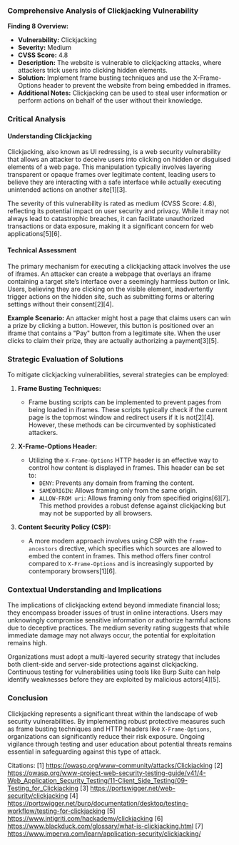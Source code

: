 ### Comprehensive Analysis of Clickjacking Vulnerability

**Finding 8 Overview:**
- **Vulnerability:** Clickjacking
- **Severity:** Medium
- **CVSS Score:** 4.8
- **Description:** The website is vulnerable to clickjacking attacks, where attackers trick users into clicking hidden elements.
- **Solution:** Implement frame busting techniques and use the X-Frame-Options header to prevent the website from being embedded in iframes.
- **Additional Notes:** Clickjacking can be used to steal user information or perform actions on behalf of the user without their knowledge.

### Critical Analysis

#### Understanding Clickjacking
Clickjacking, also known as UI redressing, is a web security vulnerability that allows an attacker to deceive users into clicking on hidden or disguised elements of a web page. This manipulation typically involves layering transparent or opaque frames over legitimate content, leading users to believe they are interacting with a safe interface while actually executing unintended actions on another site[1][3]. 

The severity of this vulnerability is rated as medium (CVSS Score: 4.8), reflecting its potential impact on user security and privacy. While it may not always lead to catastrophic breaches, it can facilitate unauthorized transactions or data exposure, making it a significant concern for web applications[5][6].

#### Technical Assessment
The primary mechanism for executing a clickjacking attack involves the use of iframes. An attacker can create a webpage that overlays an iframe containing a target site’s interface over a seemingly harmless button or link. Users, believing they are clicking on the visible element, inadvertently trigger actions on the hidden site, such as submitting forms or altering settings without their consent[2][4].

**Example Scenario:**
An attacker might host a page that claims users can win a prize by clicking a button. However, this button is positioned over an iframe that contains a "Pay" button from a legitimate site. When the user clicks to claim their prize, they are actually authorizing a payment[3][5].

### Strategic Evaluation of Solutions
To mitigate clickjacking vulnerabilities, several strategies can be employed:

1. **Frame Busting Techniques:**
   - Frame busting scripts can be implemented to prevent pages from being loaded in iframes. These scripts typically check if the current page is the topmost window and redirect users if it is not[2][4]. However, these methods can be circumvented by sophisticated attackers.

2. **X-Frame-Options Header:**
   - Utilizing the `X-Frame-Options` HTTP header is an effective way to control how content is displayed in frames. This header can be set to:
     - `DENY`: Prevents any domain from framing the content.
     - `SAMEORIGIN`: Allows framing only from the same origin.
     - `ALLOW-FROM uri`: Allows framing only from specified origins[6][7].
   This method provides a robust defense against clickjacking but may not be supported by all browsers.

3. **Content Security Policy (CSP):**
   - A more modern approach involves using CSP with the `frame-ancestors` directive, which specifies which sources are allowed to embed the content in frames. This method offers finer control compared to `X-Frame-Options` and is increasingly supported by contemporary browsers[1][6].

### Contextual Understanding and Implications
The implications of clickjacking extend beyond immediate financial loss; they encompass broader issues of trust in online interactions. Users may unknowingly compromise sensitive information or authorize harmful actions due to deceptive practices. The medium severity rating suggests that while immediate damage may not always occur, the potential for exploitation remains high.

Organizations must adopt a multi-layered security strategy that includes both client-side and server-side protections against clickjacking. Continuous testing for vulnerabilities using tools like Burp Suite can help identify weaknesses before they are exploited by malicious actors[4][5].

### Conclusion
Clickjacking represents a significant threat within the landscape of web security vulnerabilities. By implementing robust protective measures such as frame busting techniques and HTTP headers like `X-Frame-Options`, organizations can significantly reduce their risk exposure. Ongoing vigilance through testing and user education about potential threats remains essential in safeguarding against this type of attack.

Citations:
[1] https://owasp.org/www-community/attacks/Clickjacking
[2] https://owasp.org/www-project-web-security-testing-guide/v41/4-Web_Application_Security_Testing/11-Client_Side_Testing/09-Testing_for_Clickjacking
[3] https://portswigger.net/web-security/clickjacking
[4] https://portswigger.net/burp/documentation/desktop/testing-workflow/testing-for-clickjacking
[5] https://www.intigriti.com/hackademy/clickjacking
[6] https://www.blackduck.com/glossary/what-is-clickjacking.html
[7] https://www.imperva.com/learn/application-security/clickjacking/